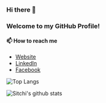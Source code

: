 ### Hi there 👋

### Welcome to my GitHub Profile!

#### 📫 How to reach me
- [Website](https://sitchi.dev/)
- [LinkedIn](https://linkedin.com/in/sitchi/)
- [Facebook](https://fb.com/nikoloz.sitchinava)

<!--
**sitchi/sitchi** is a ✨ _special_ ✨ repository because its `README.md` (this file) appears on your GitHub profile.

Here are some ideas to get you started:

- 🔭 I’m currently working on ...
- 🌱 I’m currently learning ...
- 👯 I’m looking to collaborate on ...
- 🤔 I’m looking for help with ...
- 💬 Ask me about ...
- 📫 How to reach me: ...
- 😄 Pronouns: ...
- ⚡ Fun fact: ...
-->
![Top Langs](https://github-readme-stats.vercel.app/api/top-langs/?username=sitchi&langs_count=8&theme=dracula&layout=compact)

![Sitchi's github stats](https://github-readme-stats.vercel.app/api?username=sitchi&show_icons=true&theme=dracula)
